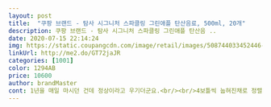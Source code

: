 ```yaml
---
layout: post 
title:  "쿠팡 브랜드 - 탐사 시그니처 스파클링 그린애플 탄산음료, 500ml, 20개" 
description: 쿠팡 브랜드 - 탐사 시그니처 스파클링 그린애플 탄산음 ..
date: 2020-07-15 22:14:24 
img: https://static.coupangcdn.com/image/retail/images/508744033452446-b44d2fee-f6a5-48a4-9677-21408fb8c100.jpg 
linkUrl: http://me2.do/GT72jaJR 
categories: [1001] 
color: 1294AB 
price: 10600 
author: brandMaster 
cont: 1년을 매일 마시던 건데 정상이라고 우기더군요.<br/><br/>4보틀씩 눕혀진채로 정렬되어서 들어있고 파란색의 병컬러가 더 시원한 느낌이 들게 합니다.<br/><br/>500미리를 살까 하다가 병이 크다고 다  좋은 건 아닌 것 같아요 ㅎㅎ<br/>가격도 슬금슬금 올리더니 메리트가 하나도 없는 와중에<br/>가격면이나 똑쏘는 느낌이나 쿠팡 탐사 탄산수가 가성비 좋은 것 같아요.<br/><br/>가격은 두말할것없이 탐사의 스파클링이 더 저렴하니<br/>가장최근 후기 업뎃 합니다.<br/><br/>강해졌어요... <br/>저렴한가격에 탄산의 문제가 가장 걸림돌이였<br/>개인적으로 저는 이변이 없는한 앞으로는 탐사의 스파클링만 구입할 것 입니다.<br/><br/>그냥 다른거 말고 이거 구입하시면 후회는 없을겁니다.<br/><br/>그러던중 탐사를 알게되었고 얼마나 많이 구입했는지<br/>그렇다고  콜라나 사이다를 늘 사놓는건 아니고 ㅎㅎ 햄버거, 치킨, 피자정도 먹을때 마시게 하는데( 엄마 모르게 더 마실수도 있겠지만 ㅠ)<br/>그린 애플맛은 처음인데 뚜껑을 열면 향긋한 향이 너무 좋네요.<br/><br/>그와중에 하소연을 쿠팡상담원에게 했더니 마신 몇병빼고<br/>금방 탄산이 다빠져서 방심한 사이에 맹물이 됩니다.<br/><br/> 
---
```

 